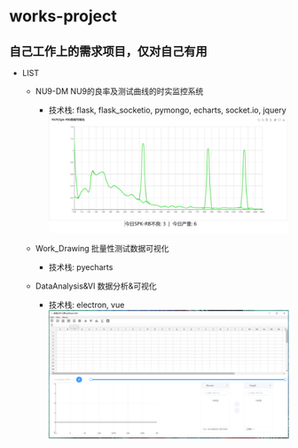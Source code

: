 # works-project
## 自己工作上的需求项目，仅对自己有用

- LIST
    * NU9-DM NU9的良率及测试曲线的时实监控系统
        - 技术栈: flask, flask_socketio, pymongo, echarts, socket.io, jquery
        ![Alt text](https://github.com/BeanWei/works-project/blob/master/NU9-DM/Screenshots/20180505.PNG)

    * Work_Drawing 批量性测试数据可视化
        - 技术栈: pyecharts

    * DataAnalysis&VI 数据分析&可视化
        - 技术栈: electron, vue
        ![DataAnalysis&VI](https://github.com/BeanWei/works-project/blob/master/DataAnalysis&VI/RELEASE/DataVI.PNG)
        